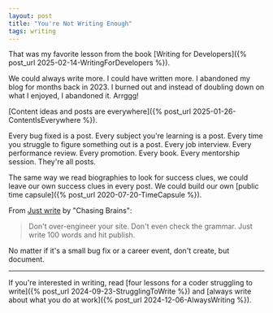 ```yaml
---
layout: post
title: "You're Not Writing Enough"
tags: writing
---
```


That was my favorite lesson from the book [Writing for Developers]({% post_url 2025-02-14-WritingForDevelopers %}).

We could always write more. I could have written more. I abandoned my blog for months back in 2023. I burned out and instead of doubling down on what I enjoyed, I abandoned it. Arrggg!

[Content ideas and posts are everywhere]({% post_url 2025-01-26-ContentIsEverywhere %}).

Every bug fixed is a post. Every subject you're learning is a post. Every time you struggle to figure something out is a post. Every job interview. Every performance review. Every promotion. Every book. Every mentorship session. They're all posts.

The same way we read biographies to look for success clues, we could leave our own success clues in every post. We could build our own [public time capsule]({% post_url 2020-07-20-TimeCapsule %}).

From [Just write](https://blog.chasingbrains.co/p/just-write-stuff) by "Chasing Brains":

> Don't over-engineer your site. Don't even check the grammar. Just write 100 words and hit publish.

No matter if it's a small bug fix or a career event, don't create, but document.

***

If you're interested in writing, read [four lessons for a coder struggling to write]({% post_url 2024-09-23-StrugglingToWrite %}) and [always write about what you do at work]({% post_url 2024-12-06-AlwaysWriting %}).
